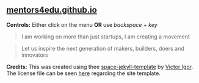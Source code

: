 ## [mentors4edu.github.io](https://mentors4edu.github.io/)

**Controls:** Either click on the menu **OR** use *backspace* + *key*

> I am working on more than just startups, I am creating a movement

> Let us inspire the next generation of makers, builders, doers and innovators

**Credits:** This was created using thee [space-jekyll-template](https://github.com/victorvoid/space-jekyll-template) by [Victor Igor](https://github.com/victorvoid). The license file can be seen [here](https://github.com/Mentors4EDU/mentors4edu.github.io/blob/master/LICENSE) regarding the site template.
